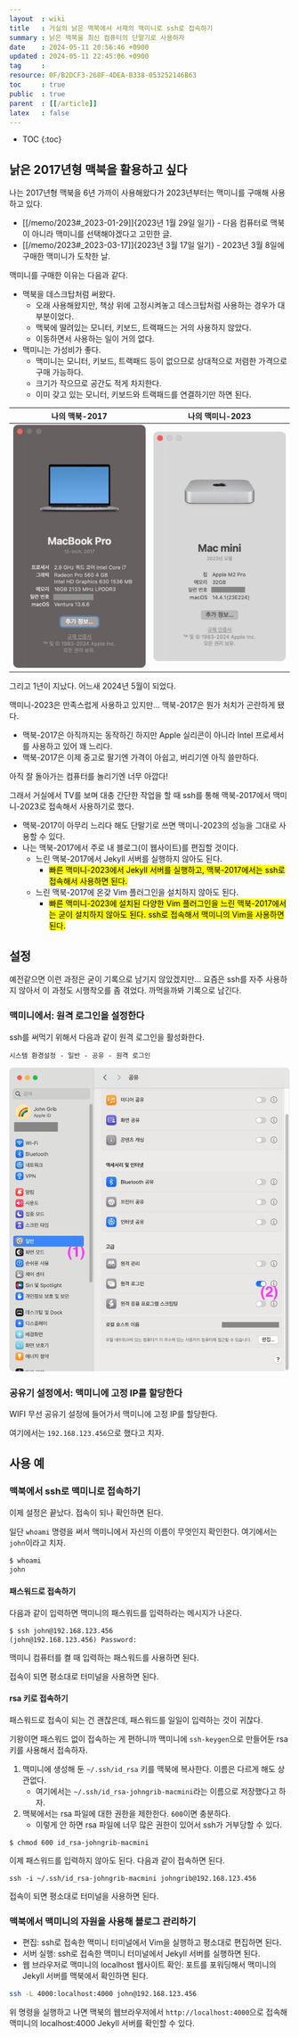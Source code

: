 ```yaml
---
layout  : wiki
title   : 거실의 낡은 맥북에서 서재의 맥미니로 ssh로 접속하기
summary : 낡은 맥북을 최신 컴퓨터의 단말기로 사용하자
date    : 2024-05-11 20:56:46 +0900
updated : 2024-05-11 22:45:06 +0900
tag     : 
resource: 0F/B2DCF3-268F-4DEA-B338-053252146B63
toc     : true
public  : true
parent  : [[/article]]
latex   : false
---
```

* TOC
{:toc}

## 낡은 2017년형 맥북을 활용하고 싶다

나는 2017년형 맥북을 6년 가까이 사용해왔다가 2023년부터는 맥미니를 구매해 사용하고 있다.

- [[/memo/2023#_2023-01-29]]{2023년 1월 29일 일기} - 다음 컴퓨터로 맥북이 아니라 맥미니를 선택해야겠다고 고민한 글.
- [[/memo/2023#_2023-03-17]]{2023년 3월 17일 일기} - 2023년 3월 8일에 구매한 맥미니가 도착한 날.

맥미니를 구매한 이유는 다음과 같다.

- 맥북을 데스크탑처럼 써왔다.
    - 오래 사용해왔지만, 책상 위에 고정시켜놓고 데스크탑처럼 사용하는 경우가 대부분이었다.
    - 맥북에 딸려있는 모니터, 키보드, 트랙패드는 거의 사용하지 않았다.
    - 이동하면서 사용하는 일이 거의 없다.
- 맥미니는 가성비가 좋다.
    - 맥미니는 모니터, 키보드, 트랙패드 등이 없으므로 상대적으로 저렴한 가격으로 구매 가능하다.
    - 크기가 작으므로 공간도 적게 차지한다.
    - 이미 갖고 있는 모니터, 키보드와 트랙패드를 연결하기만 하면 된다.

| 나의 맥북-2017                                                              | 나의 맥미니-2023                                                        |
|-----------------------------------------------------------------------------|-------------------------------------------------------------------------|
| ![]( /resource/0F/B2DCF3-268F-4DEA-B338-053252146B63/macbook-pro-2017.jpg ) | ![]( /resource/0F/B2DCF3-268F-4DEA-B338-053252146B63/macmini-2023.jpg ) |

그리고 1년이 지났다. 어느새 2024년 5월이 되었다.

맥미니-2023은 만족스럽게 사용하고 있지만... 맥북-2017은 뭔가 처치가 곤란하게 됐다.

- 맥북-2017은 아직까지는 동작하긴 하지만 Apple 실리콘이 아니라 Intel 프로세서를 사용하고 있어 꽤 느리다.
- 맥북-2017은 이제 중고로 팔기엔 가격이 아쉽고, 버리기엔 아직 쓸만하다.

아직 잘 돌아가는 컴퓨터를 놀리기엔 너무 아깝다!

그래서 거실에서 TV를 보며 대충 간단한 작업을 할 때 ssh를 통해 맥북-2017에서 맥미니-2023로 접속해서 사용하기로 했다.

- 맥북-2017이 아무리 느리다 해도 단말기로 쓰면 맥미니-2023의 성능을 그대로 사용할 수 있다.
- 나는 맥북-2017에서 주로 내 블로그(이 웹사이트)를 편집할 것이다.
    - 느린 맥북-2017에서 Jekyll 서버를 실행하지 않아도 된다.
        - <mark>빠른 맥미니-2023에서 Jekyll 서버를 실행하고, 맥북-2017에서는 ssh로 접속해서 사용하면 된다.</mark>
    - 느린 맥북-2017에 온갖 Vim 플러그인을 설치하지 않아도 된다.
        - <mark>빠른 맥미니-2023에 설치된 다양한 Vim 플러그인을 느린 맥북-2017에서는 굳이 설치하지 않아도 된다. ssh로 접속해서 맥미니의 Vim을 사용하면 된다.</mark>

## 설정

예전같으면 이런 과정은 굳이 기록으로 남기지 않았겠지만...
요즘은 ssh를 자주 사용하지 않아서 이 과정도 시행착오를 좀 겪었다. 까먹을까봐 기록으로 남긴다.

### 맥미니에서: 원격 로그인을 설정한다

ssh를 써먹기 위해서 다음과 같이 원격 로그인을 활성화한다.

`시스템 환경설정 - 일반 - 공유 - 원격 로그인`

![]( /resource/0F/B2DCF3-268F-4DEA-B338-053252146B63/macmini-share-login.jpg )

### 공유기 설정에서: 맥미니에 고정 IP를 할당한다

WIFI 무선 공유기 설정에 들어가서 맥미니에 고정 IP를 할당한다.

여기에서는 `192.168.123.456`으로 했다고 치자.

## 사용 예
### 맥북에서 ssh로 맥미니로 접속하기

이제 설정은 끝났다. 접속이 되나 확인하면 된다.

일단 `whoami` 명령을 써서 맥미니에서 자신의 이름이 무엇인지 확인한다. 여기에서는 `john`이라고 치자.

```bash
$ whoami
john
```

#### 패스워드로 접속하기

다음과 같이 입력하면 맥미니의 패스워드를 입력하라는 메시지가 나온다.

```
$ ssh john@192.168.123.456
(john@192.168.123.456) Password:
```

맥미니 컴퓨터를 켤 때 입력하는 패스워드를 사용하면 된다.

접속이 되면 평소대로 터미널을 사용하면 된다.

#### rsa 키로 접속하기

패스워드로 접속이 되는 건 괜찮은데, 패스워드를 일일이 입력하는 것이 귀찮다.

기왕이면 패스워드 없이 접속하는 게 편하니까 맥미니에 `ssh-keygen`으로 만들어둔 rsa 키를 사용해서 접속하자.

1. 맥미니에 생성해 둔 `~/.ssh/id_rsa` 키를 맥북에 복사한다. 이름은 다르게 해도 상관없다.
    - 여기에서는 `~/.ssh/id_rsa-johngrib-macmini`라는 이름으로 저장했다고 하자.
2. 맥북에서는 rsa 파일에 대한 권한을 제한한다. `600`이면 충분하다.
    - 이렇게 안 하면 rsa 파일에 너무 많은 권한이 있어서 ssh가 거부당할 수 있다.

```
$ chmod 600 id_rsa-johngrib-macmini
```

이제 패스워드를 입력하지 않아도 된다. 다음과 같이 접속하면 된다.

```
ssh -i ~/.ssh/id_rsa-johngrib-macmini johngrib@192.168.123.456
```

접속이 되면 평소대로 터미널을 사용하면 된다.

### 맥북에서 맥미니의 자원을 사용해 블로그 관리하기

- 편집: ssh로 접속한 맥미니 터미널에서 Vim을 실행하고 평소대로 편집하면 된다.
- 서버 실행: ssh로 접속한 맥미니 터미널에서 Jekyll 서버를 실행하면 된다.
- 웹 브라우저로 맥미니의 localhost 웹사이트 확인: 포트를 포워딩해서 맥미니의 Jekyll 서버를 맥북에서 확인하면 된다.

```bash
ssh -L 4000:localhost:4000 john@192.168.123.456
```

위 명령을 실행하고 나면 맥북의 웹브라우저에서 `http://localhost:4000`으로 접속해 맥미니의 localhost:4000 Jekyll 서버를 확인할 수 있다.

